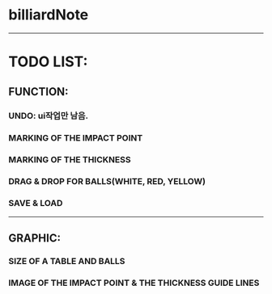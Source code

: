 # billiardNote
***
# TODO LIST:

## FUNCTION:
### UNDO: ui작업만 남음.
### MARKING OF THE IMPACT POINT
### MARKING OF THE THICKNESS
### DRAG & DROP FOR BALLS(WHITE, RED, YELLOW)
### SAVE & LOAD
---
## GRAPHIC:
### SIZE OF A TABLE AND BALLS
### IMAGE OF THE IMPACT POINT & THE THICKNESS GUIDE LINES
